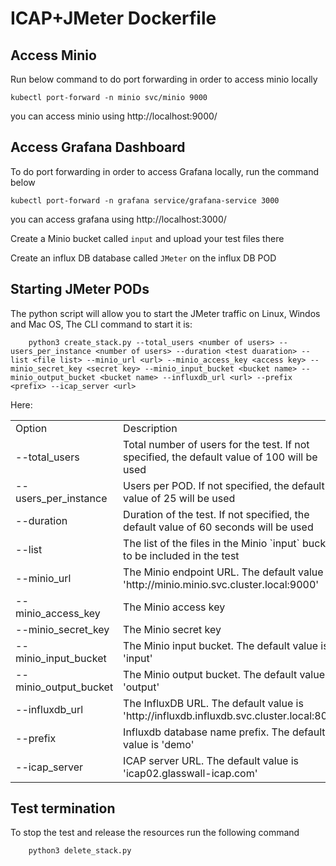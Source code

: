 # ICAP+JMeter Dockerfile

## Access Minio
Run below command to do port forwarding in order to access minio locally
```
kubectl port-forward -n minio svc/minio 9000
```
you can access minio using http://localhost:9000/
## Access Grafana Dashboard
To do port forwarding in order to access Grafana locally, run the command below
```
kubectl port-forward -n grafana service/grafana-service 3000
```
you can access grafana using http://localhost:3000/

Create a Minio bucket called `input` and upload your test files there

Create an influx DB database called `JMeter` on the influx DB POD

## Starting JMeter PODs
The python script will allow you to start the JMeter traffic on Linux, Windos and Mac OS,
The CLI command to start it is:
```
    python3 create_stack.py --total_users <number of users> --users_per_instance <number of users> --duration <test duaration> --list <file list> --minio_url <url> --minio_access_key <access key> --minio_secret_key <secret key> --minio_input_bucket <bucket name> --minio_output_bucket <bucket name> --influxdb_url <url> --prefix <prefix> --icap_server <url>
```
Here:
<table>
<tr>
<td width="180"> Option </td> <td> Description </td>
</tr>
<tr>
<td> --total_users </td>
<td>
Total number of users for the test. If not specified, the default value of 100 will be used
</td>
</tr>
<tr>
<td> --users_per_instance </td>
<td>
Users per POD. If not specified, the default value of 25 will be used
</td>
</tr>
<tr>
<td> --duration </td>
<td>
Duration of the test. If not specified, the default value of 60 seconds will be used
</td>
</tr>
<tr>
<td> --list </td>
<td>
The list of the files in the Minio `input` bucket to be included in the test
</td>
</tr>
<tr>
<td> --minio_url </td>
<td>
The Minio endpoint URL. The default value is 'http://minio.minio.svc.cluster.local:9000'
</td>
</tr>
<tr>
<td> --minio_access_key </td>
<td>
The Minio access key
</td>
</tr>
<tr>
<td> --minio_secret_key </td>
<td>
The Minio secret key
</td>
</tr>
<tr>
<td> --minio_input_bucket </td>
<td>
The Minio input bucket. The default value is 'input'
</td>
</tr>
<tr>
<td> --minio_output_bucket </td>
<td>
The Minio output bucket. The default value is 'output'
</td>
</tr>
<tr>
<td> --influxdb_url </td>
<td>
The InfluxDB URL. The default value is 'http://influxdb.influxdb.svc.cluster.local:8086'
</td>
</tr>
<tr>
<td> --prefix </td>
<td>
Influxdb database name prefix. The default value is 'demo'
</td>
</tr>
<tr>
<td> --icap_server </td>
<td>
ICAP server URL. The default value is 'icap02.glasswall-icap.com'
</td>
</tr>
</table>

## Test termination
To stop the test and release the resources run the following command
```
    python3 delete_stack.py
```